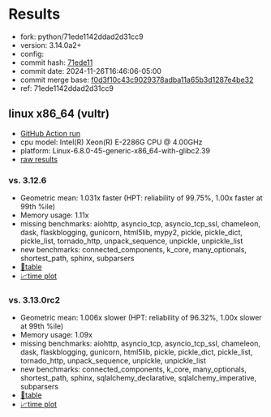 # Results

- fork: python/71ede1142ddad2d31cc9
- version: 3.14.0a2+
- config: 
- commit hash: [71ede11](https://github.com/python/cpython/commit/71ede11)
- commit date: 2024-11-26T16:46:06-05:00
- commit merge base: [f0d3f10c43c9029378adba11a65b3d1287e4be32](https://github.com/python/cpython/commit/f0d3f10c43c9029378adba11a65b3d1287e4be32)
- ref: 71ede1142ddad2d31cc9

## linux x86_64 (vultr)

- [GitHub Action run](https://github.com/facebookexperimental/free-threading-benchmarking/actions/runs/12041357372)
- cpu model: Intel(R) Xeon(R) E-2286G CPU @ 4.00GHz
- platform: Linux-6.8.0-45-generic-x86_64-with-glibc2.39
- [raw results](bm-20241126-vultr-x86_64-python-71ede1142ddad2d31cc9-3.14.0a2%2B-71ede11.json)

### vs. 3.12.6

- Geometric mean: 1.031x faster (HPT: reliability of 99.75%, 1.00x faster at 99th %ile)
- Memory usage: 1.11x
- missing benchmarks: aiohttp, asyncio_tcp, asyncio_tcp_ssl, chameleon, dask, flaskblogging, gunicorn, html5lib, mypy2, pickle, pickle_dict, pickle_list, tornado_http, unpack_sequence, unpickle, unpickle_list
- new benchmarks: connected_components, k_core, many_optionals, shortest_path, sphinx, subparsers
- [📄table](bm-20241126-vultr-x86_64-python-71ede1142ddad2d31cc9-3.14.0a2%2B-71ede11-vs-3.12.6.md)
- [📈time plot](bm-20241126-vultr-x86_64-python-71ede1142ddad2d31cc9-3.14.0a2%2B-71ede11-vs-3.12.6.svg)

### vs. 3.13.0rc2

- Geometric mean: 1.006x slower (HPT: reliability of 96.32%, 1.00x slower at 99th %ile)
- Memory usage: 1.09x
- missing benchmarks: aiohttp, asyncio_tcp, asyncio_tcp_ssl, chameleon, dask, flaskblogging, gunicorn, html5lib, pickle, pickle_dict, pickle_list, tornado_http, unpack_sequence, unpickle, unpickle_list
- new benchmarks: connected_components, k_core, many_optionals, shortest_path, sphinx, sqlalchemy_declarative, sqlalchemy_imperative, subparsers
- [📄table](bm-20241126-vultr-x86_64-python-71ede1142ddad2d31cc9-3.14.0a2%2B-71ede11-vs-3.13.0rc2.md)
- [📈time plot](bm-20241126-vultr-x86_64-python-71ede1142ddad2d31cc9-3.14.0a2%2B-71ede11-vs-3.13.0rc2.svg)

